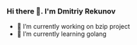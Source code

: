 ### Hi there 👋. I'm Dmitriy Rekunov

<!--
**xpoh/xpoh** is a ✨ _special_ ✨ repository because its `README.md` (this file) appears on your GitHub profile.

Here are some ideas to get you started:

- 🔭 I’m currently working on bzip project
- 🌱 I’m currently learning golang
- 🤔 I’m looking for help with golang and inertial navigation
- 💬 Ask me about ...
- 📫 How to reach me: ...
- 😄 Pronouns: ...
- ⚡ Fun fact: ...
-->

- 🔭 I’m currently working on bzip project
- 🌱 I’m currently learning golang

